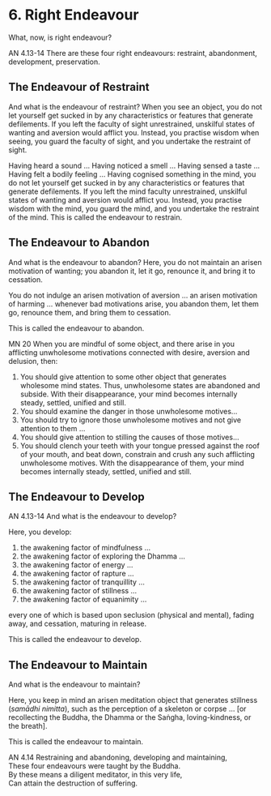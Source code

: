 # 6. Right Endeavour

What, now, is right endeavour?

<span class="sutta-ref">AN 4.13-14</span> There are these four right endeavours: restraint, abandonment, development, preservation.

## The Endeavour of Restraint

And what is the endeavour of restraint? When you see an object, you do not let yourself get sucked in by any characteristics or features that generate defilements. If you left the faculty of sight unrestrained, unskilful states of wanting and aversion would afflict you. Instead, you practise wisdom when seeing, you guard the faculty of sight, and you undertake the restraint of sight.

Having heard a sound … Having noticed a smell … Having sensed a taste … Having felt a bodily feeling … Having cognised something in the mind, you do not let yourself get sucked in by any characteristics or features that generate defilements. If you left the mind faculty unrestrained, unskilful states of wanting and aversion would afflict you. Instead, you practise wisdom with the mind, you guard the mind, and you undertake the restraint of the mind. This is called the endeavour to restrain.

## The Endeavour to Abandon

And what is the endeavour to abandon? Here, you do not maintain an arisen motivation of wanting; you abandon it, let it go, renounce it, and bring it to cessation.

You do not indulge an arisen motivation of aversion … an arisen motivation of harming … whenever bad motivations arise, you abandon them, let them go, renounce them, and bring them to cessation.

This is called the endeavour to abandon.

<span class="sutta-ref">MN 20</span> When you are mindful of some object, and there arise in you afflicting unwholesome motivations connected with desire, aversion and delusion, then:

1. You should give attention to some other object that generates wholesome mind states. Thus, unwholesome states are abandoned and subside. With their disappearance, your mind becomes internally steady, settled, unified and still.
1. You should examine the danger in those unwholesome motives…
1. You should try to ignore those unwholesome motives and not give attention to them …
1. You should give attention to stilling the causes of those motives…
1. You should clench your teeth with your tongue pressed against the roof of your mouth, and beat down, constrain and crush any such afflicting unwholesome motives. With the disappearance of them, your mind becomes internally steady, settled, unified and still.

## The Endeavour to Develop

<span class="sutta-ref">AN 4.13-14</span> And what is the endeavour to develop?

Here, you develop:

1. the awakening factor of mindfulness …
1. the awakening factor of exploring the Dhamma …
1. the awakening factor of energy …
1. the awakening factor of rapture …
1. the awakening factor of tranquillity …
1. the awakening factor of stillness …
1. the awakening factor of equanimity …

every one of which is based upon seclusion (physical and mental), fading away, and cessation, maturing in release.

This is called the endeavour to develop.

## The Endeavour to Maintain

And what is the endeavour to maintain?

Here, you keep in mind an arisen meditation object that generates stillness (_samādhi nimitta_), such as the perception of a skeleton or corpse … \[or recollecting the Buddha, the Dhamma or the Saṅgha, loving-kindness, or the breath].

This is called the endeavour to maintain.

<span class="sutta-ref">AN 4.14</span> Restraining and abandoning, developing and maintaining,<br />
These four endeavours were taught by the Buddha.<br />
By these means a diligent meditator, in this very life,<br />
Can attain the destruction of suffering.
